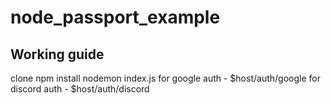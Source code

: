 # node_passport_example

## Working guide
  clone
  npm install
  nodemon index.js
  for google auth - $host/auth/google
  for discord auth - $host/auth/discord
